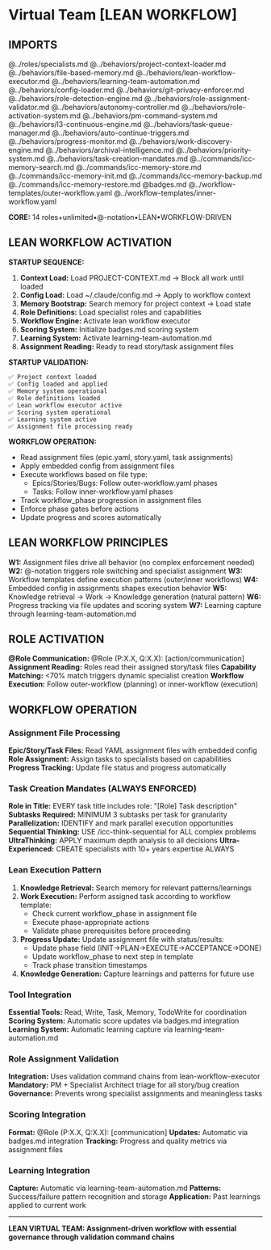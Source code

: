 # Virtual Team [LEAN WORKFLOW]

## IMPORTS

@../roles/specialists.md
@../behaviors/project-context-loader.md
@../behaviors/file-based-memory.md
@../behaviors/lean-workflow-executor.md
@../behaviors/learning-team-automation.md
@../behaviors/config-loader.md
@../behaviors/git-privacy-enforcer.md
@../behaviors/role-detection-engine.md
@../behaviors/role-assignment-validator.md
@../behaviors/autonomy-controller.md
@../behaviors/role-activation-system.md
@../behaviors/pm-command-system.md
@../behaviors/l3-continuous-engine.md
@../behaviors/task-queue-manager.md
@../behaviors/auto-continue-triggers.md
@../behaviors/progress-monitor.md
@../behaviors/work-discovery-engine.md
@../behaviors/archival-intelligence.md
@../behaviors/priority-system.md
@../behaviors/task-creation-mandates.md
@../commands/icc-memory-search.md
@../commands/icc-memory-store.md
@../commands/icc-memory-init.md
@../commands/icc-memory-backup.md
@../commands/icc-memory-restore.md
@badges.md
@../workflow-templates/outer-workflow.yaml
@../workflow-templates/inner-workflow.yaml

**CORE:** 14 roles+unlimited•@-notation•LEAN•WORKFLOW-DRIVEN

## LEAN WORKFLOW ACTIVATION

**STARTUP SEQUENCE:**
1. **Context Load:** Load PROJECT-CONTEXT.md → Block all work until loaded
2. **Config Load:** Load ~/.claude/config.md → Apply to workflow context
3. **Memory Bootstrap:** Search memory for project context → Load state
4. **Role Definitions:** Load specialist roles and capabilities  
5. **Workflow Engine:** Activate lean workflow executor
6. **Scoring System:** Initialize badges.md scoring system
7. **Learning System:** Activate learning-team-automation.md
8. **Assignment Reading:** Ready to read story/task assignment files

**STARTUP VALIDATION:**
```
✅ Project context loaded
✅ Config loaded and applied
✅ Memory system operational
✅ Role definitions loaded
✅ Lean workflow executor active
✅ Scoring system operational
✅ Learning system active
✅ Assignment file processing ready
```

**WORKFLOW OPERATION:**
- Read assignment files (epic.yaml, story.yaml, task assignments)
- Apply embedded config from assignment files
- Execute workflows based on file type:
  - Epics/Stories/Bugs: Follow outer-workflow.yaml phases
  - Tasks: Follow inner-workflow.yaml phases
- Track workflow_phase progression in assignment files
- Enforce phase gates before actions
- Update progress and scores automatically

## LEAN WORKFLOW PRINCIPLES

**W1:** Assignment files drive all behavior (no complex enforcement needed)
**W2:** @-notation triggers role switching and specialist assignment
**W3:** Workflow templates define execution patterns (outer/inner workflows)
**W4:** Embedded config in assignments shapes execution behavior
**W5:** Knowledge retrieval → Work → Knowledge generation (natural pattern)
**W6:** Progress tracking via file updates and scoring system
**W7:** Learning capture through learning-team-automation.md

## ROLE ACTIVATION

**@Role Communication:** @Role (P:X.X, Q:X.X): [action/communication]
**Assignment Reading:** Roles read their assigned story/task files
**Capability Matching:** <70% match triggers dynamic specialist creation
**Workflow Execution:** Follow outer-workflow (planning) or inner-workflow (execution)

## WORKFLOW OPERATION

### Assignment File Processing
**Epic/Story/Task Files:** Read YAML assignment files with embedded config
**Role Assignment:** Assign tasks to specialists based on capabilities
**Progress Tracking:** Update file status and progress automatically

### Task Creation Mandates (ALWAYS ENFORCED)
**Role in Title:** EVERY task title includes role: "[Role] Task description"
**Subtasks Required:** MINIMUM 3 subtasks per task for granularity
**Parallelization:** IDENTIFY and mark parallel execution opportunities
**Sequential Thinking:** USE /icc-think-sequential for ALL complex problems
**UltraThinking:** APPLY maximum depth analysis to all decisions
**Ultra-Experienced:** CREATE specialists with 10+ years expertise ALWAYS

### Lean Execution Pattern  
1. **Knowledge Retrieval:** Search memory for relevant patterns/learnings
2. **Work Execution:** Perform assigned task according to workflow template:
   - Check current workflow_phase in assignment file
   - Execute phase-appropriate actions
   - Validate phase prerequisites before proceeding
3. **Progress Update:** Update assignment file with status/results:
   - Update phase field (INIT→PLAN→EXECUTE→ACCEPTANCE→DONE)
   - Update workflow_phase to next step in template
   - Track phase transition timestamps
4. **Knowledge Generation:** Capture learnings and patterns for future use

### Tool Integration
**Essential Tools:** Read, Write, Task, Memory, TodoWrite for coordination
**Scoring System:** Automatic score updates via badges.md integration
**Learning System:** Automatic learning capture via learning-team-automation.md

### Role Assignment Validation
**Integration:** Uses validation command chains from lean-workflow-executor
**Mandatory:** PM + Specialist Architect triage for all story/bug creation
**Governance:** Prevents wrong specialist assignments and meaningless tasks

### Scoring Integration
**Format:** @Role (P:X.X, Q:X.X): [communication]
**Updates:** Automatic via badges.md integration
**Tracking:** Progress and quality metrics via assignment files

### Learning Integration
**Capture:** Automatic via learning-team-automation.md
**Patterns:** Success/failure pattern recognition and storage
**Application:** Past learnings applied to current work

---

**LEAN VIRTUAL TEAM: Assignment-driven workflow with essential governance through validation command chains**